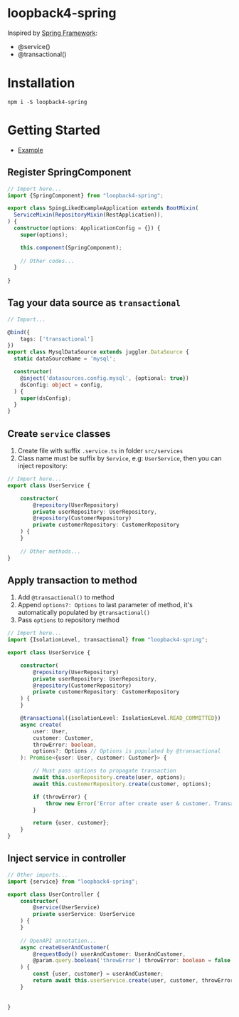 # loopback4-spring
Inspired by [Spring Framework](https://spring.io/):

* @service()
* @transactional()

# Installation

```
npm i -S loopback4-spring
```

# Getting Started

* [Example](./example)

## Register SpringComponent
```typescript
// Import here...
import {SpringComponent} from "loopback4-spring";

export class SpingLikedExampleApplication extends BootMixin(
  ServiceMixin(RepositoryMixin(RestApplication)),
) {
  constructor(options: ApplicationConfig = {}) {
    super(options);

    this.component(SpringComponent);
    
    // Other codes...
  }
  
}
```

## Tag your data source as `transactional`
```typescript
// Import...

@bind({
    tags: ['transactional']
})
export class MysqlDataSource extends juggler.DataSource {
  static dataSourceName = 'mysql';

  constructor(
    @inject('datasources.config.mysql', {optional: true})
    dsConfig: object = config,
  ) {
    super(dsConfig);
  }
}
```

## Create `service` classes
1. Create file with suffix `.service.ts` in folder `src/services`
2. Class name must be suffix by `Service`, e.g: `UserService`, then you can inject repository:

```typescript
// Import here...
export class UserService {

    constructor(
        @repository(UserRepository)
        private userRepository: UserRepository,
        @repository(CustomerRepository)
        private customerRepository: CustomerRepository
    ) {
    }
    
    // Other methods...
}
```

## Apply transaction to method

1. Add `@transactional()` to method
2. Append `options?: Options` to last parameter of method, it's automatically populated by `@transactional()`
3. Pass `options` to repository method

```typescript
// Import here...
import {IsolationLevel, transactional} from "loopback4-spring";

export class UserService {

    constructor(
        @repository(UserRepository)
        private userRepository: UserRepository,
        @repository(CustomerRepository)
        private customerRepository: CustomerRepository
    ) {
    }

    @transactional({isolationLevel: IsolationLevel.READ_COMMITTED})
    async create(
        user: User,
        customer: Customer,
        throwError: boolean,
        options?: Options // Options is populated by @transactional
    ): Promise<{user: User, customer: Customer}> {

        // Must pass options to propagate transaction
        await this.userRepository.create(user, options);
        await this.customerRepository.create(customer, options);

        if (throwError) {
            throw new Error('Error after create user & customer. Transaction is rollback.')
        }

        return {user, customer};
    }
}

```

## Inject service in controller
```typescript
// Other imports...
import {service} from "loopback4-spring";

export class UserController {
    constructor(
        @service(UserService)
        private userService: UserService
    ) {
    }
    
    // OpenAPI annotation...
    async createUserAndCustomer(
        @requestBody() userAndCustomer: UserAndCustomer,
        @param.query.boolean('throwError') throwError: boolean = false
    ) {
        const {user, customer} = userAndCustomer;
        return await this.userService.create(user, customer, throwError);
    }
 
    
}
```

